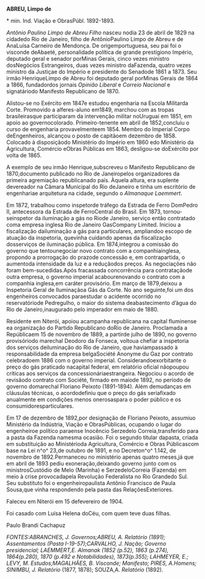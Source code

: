 **ABREU, Limpo de**

\* min. Ind. Viação e ObrasPúbl. 1892-1893.

*Antônio Paulino Limpo de Abreu Filho* nasceu nodia 23 de abril de 1829
na cidadedo Rio de Janeiro, filho de AntônioPaulino Limpo de Abreu e de
AnaLuísa Carneiro de Mendonça. De origemportuguesa, seu pai foi o
visconde deAbaeté, personalidade política de grande prestígiono Império,
deputado geral e senador porMinas Gerais, cinco vezes ministro
dosNegócios Estrangeiros, duas vezes ministro daFazenda, quatro vezes
ministro da Justiçae do Império e presidente do Senadode 1861 a 1873.
Seu irmão HenriqueLimpo de Abreu foi deputado geral porMinas Gerais de
1864 a 1866, fundadordos jornais *Opinião Liberal* e *Correio Nacional*
e signatáriodo Manifesto Republicano de 1870.

Alistou-se no Exército em 1847e estudou engenharia na Escola Militarda
Corte. Promovido a alferes-aluno em1849, marchou com as tropas
brasileirasque participaram da intervenção militar noUruguai em 1851, em
apoio ao governocolorado. Primeiro-tenente em abril de 1852,concluiu o
curso de engenharia provavelmenteem 1854. Membro do Imperial Corpo
deEngenheiros, alcançou o posto de capitãoem dezembro de 1858. Colocado
à disposiçãodo Ministério do Império em 1860 edo Ministério da
Agricultura, Comércio eObras Públicas em 1863, desligou-se doExército
por volta de 1865.

A exemplo de seu irmão Henrique,subscreveu o Manifesto Republicano de
1870,documento publicado no Rio de Janeiropelos organizadores da
primeira agremiação republicanado país. Àquela altura, era suplente
devereador na Câmara Municipal do Rio deJaneiro e tinha um escritório de
engenhariae arquitetura na cidade, segundo o *Almanaque Laemmert*.

Em 1872, trabalhou como inspetorde tráfego da Estrada de Ferro DomPedro
II, antecessora da Estrada de FerroCentral do Brasil. Em 1873,
tornou-seinspetor da iluminação a gás no Riode Janeiro, serviço então
contratado coma empresa inglesa Rio de Janeiro GasCompany Limited.
Iniciou a fiscalização dailuminação a gás para particulares, ampliandoo
escopo de atuação da inspetoria, quevinha cuidando apenas da
fiscalização dosserviços de iluminação pública. Em 1874,integrou a
comissão do governo que tentounegociar novo contrato com a
companhiainglesa, propondo a prorrogação do prazode concessão e, em
contrapartida, o aumentoda intensidade da luz e a reduçãodos preços. As
negociações não foram bem-sucedidas.Após fracassada concorrência para
contrataçãode outra empresa, o governo imperial acabourenovando o
contrato com a companhia inglesa,em caráter provisório. Em março de
1879,deixou a Inspetoria Geral de Iluminaçãoa Gás da Corte. No ano
seguinte,foi um dos engenheiros convocados paraestudar o acidente
ocorrido no reservatóriode Pedregulho, o maior do sistema
deabastecimento d’água do Rio de Janeiro,inaugurado pelo imperador em
maio de 1880.

Residente em Niterói, apoiou acampanha republicana na capital fluminense
ea organização do Partido Republicano doRio de Janeiro. Proclamada a
Repúblicaem 15 de novembro de 1889, a partirde julho de 1890, no governo
provisóriodo marechal Deodoro da Fonseca, voltoua chefiar a inspetoria
dos serviços deiluminação do Rio de Janeiro, que haviampassado à
responsabilidade da empresa belgaSociété Anonyme du Gaz por contrato
celebradoem 1886 com o governo imperial. Considerandoexorbitante o preço
do gás praticado nacapital federal, em relatório oficial nãopoupou
críticas aos serviços da concessionáriaestrangeira. Negociou o acordo de
revisãodo contrato com Société, firmado em maiode 1892, no período de
governo domarechal Floriano Peixoto (1891-1894). Além demudanças em
cláusulas técnicas, o acordodefiniu que o preço do gás seriafixado
anualmente em condições menos onerosaspara o poder público e os
consumidoresparticulares.

Em 17 de dezembro de 1892,por designação de Floriano Peixoto, assumiuo
Ministério da Indústria, Viação e ObrasPúblicas, ocupando o lugar do
engenheiroe político paraense Inocêncio Serzedelo Correia,transferido
para a pasta da Fazenda namesma ocasião. Foi o segundo titular dapasta,
criada em substituição ao Ministérioda Agricultura, Comércio e Obras
Públicascom base na Lei n^o^ 23,de outubro de 1891, e no Decreton^o^
1.142, de novembro de 1892.Permaneceu no ministério apenas quatro
meses,já que em abril de 1893 pediu exoneração,deixando governo junto
com os ministrosCustódio de Melo (Marinha) e SerzedeloCorreia (Fazenda)
em meio à crise provocadapela Revolução Federalista no Rio Grandedo Sul.
Seu substituto foi o engenheiropaulista Antônio Francisco de Paula
Sousa,que vinha respondendo pela pasta das RelaçõesExteriores.

Faleceu em Niterói em 15 defevereiro de 1904.

Foi casado com Luísa Helena doCéu, com quem teve duas filhas.

Paulo Brandi Cachapuz

**FONTES:**ABRANCHES, J. *Governos*;ABREU, A. *Relatório* (1891);
*Assentamentos* (Pasta I-19-57);CARVALHO, J. *Nação*; *Governo
presidencial*; LAEMMERT,E. *Almanak* (1852 (p.52), 1863 (p.274),
1864(p.280), 1870 (p.492 e Notabilidades), 1873(p.355); LAHMEYER, E.;
LEVY, M. *Estudos*;MAGALHÃES, B. *Visconde*; *Manifesto*; PIRES,
A.*Homens*; SINIMBU*,* J*. Relatório* (1877, 1878); SOUZA,A. *Relatório*
(1892).
